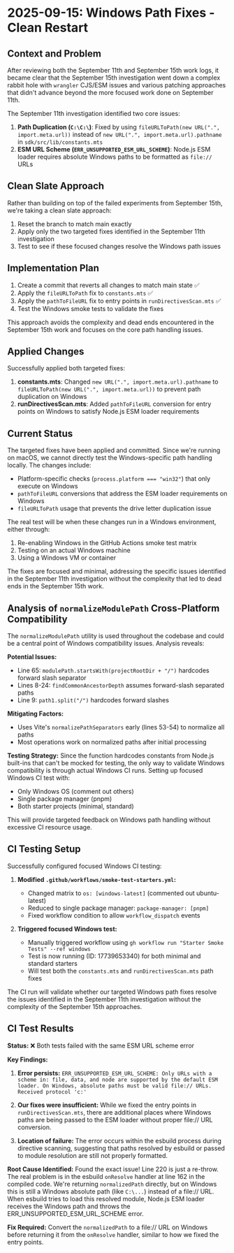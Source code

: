 # 2025-09-15: Windows Path Fixes - Clean Restart

## Context and Problem

After reviewing both the September 11th and September 15th work logs, it became clear that the September 15th investigation went down a complex rabbit hole with `wrangler` CJS/ESM issues and various patching approaches that didn't advance beyond the more focused work done on September 11th.

The September 11th investigation identified two core issues:
1. **Path Duplication (`C:\C:\`)**: Fixed by using `fileURLToPath(new URL(".", import.meta.url))` instead of `new URL(".", import.meta.url).pathname` in `sdk/src/lib/constants.mts`
2. **ESM URL Scheme (`ERR_UNSUPPORTED_ESM_URL_SCHEME`)**: Node.js ESM loader requires absolute Windows paths to be formatted as `file://` URLs

## Clean Slate Approach

Rather than building on top of the failed experiments from September 15th, we're taking a clean slate approach:
1. Reset the branch to match main exactly
2. Apply only the two targeted fixes identified in the September 11th investigation
3. Test to see if these focused changes resolve the Windows path issues

## Implementation Plan

1. Create a commit that reverts all changes to match main state ✅
2. Apply the `fileURLToPath` fix to `constants.mts` ✅
3. Apply the `pathToFileURL` fix to entry points in `runDirectivesScan.mts` ✅
4. Test the Windows smoke tests to validate the fixes

This approach avoids the complexity and dead ends encountered in the September 15th work and focuses on the core path handling issues.

## Applied Changes

Successfully applied both targeted fixes:

1. **constants.mts**: Changed `new URL(".", import.meta.url).pathname` to `fileURLToPath(new URL(".", import.meta.url))` to prevent path duplication on Windows
2. **runDirectivesScan.mts**: Added `pathToFileURL` conversion for entry points on Windows to satisfy Node.js ESM loader requirements

## Current Status

The targeted fixes have been applied and committed. Since we're running on macOS, we cannot directly test the Windows-specific path handling locally. The changes include:

- Platform-specific checks (`process.platform === "win32"`) that only execute on Windows
- `pathToFileURL` conversions that address the ESM loader requirements on Windows
- `fileURLToPath` usage that prevents the drive letter duplication issue

The real test will be when these changes run in a Windows environment, either through:
1. Re-enabling Windows in the GitHub Actions smoke test matrix
2. Testing on an actual Windows machine
3. Using a Windows VM or container

The fixes are focused and minimal, addressing the specific issues identified in the September 11th investigation without the complexity that led to dead ends in the September 15th work.

## Analysis of `normalizeModulePath` Cross-Platform Compatibility

The `normalizeModulePath` utility is used throughout the codebase and could be a central point of Windows compatibility issues. Analysis reveals:

**Potential Issues:**
- Line 65: `modulePath.startsWith(projectRootDir + "/")` hardcodes forward slash separator
- Lines 8-24: `findCommonAncestorDepth` assumes forward-slash separated paths
- Line 9: `path1.split("/")` hardcodes forward slashes

**Mitigating Factors:**
- Uses Vite's `normalizePathSeparators` early (lines 53-54) to normalize all paths
- Most operations work on normalized paths after initial processing

**Testing Strategy:**
Since the function hardcodes constants from Node.js built-ins that can't be mocked for testing, the only way to validate Windows compatibility is through actual Windows CI runs. Setting up focused Windows CI test with:
- Only Windows OS (comment out others)
- Single package manager (pnpm)
- Both starter projects (minimal, standard)

This will provide targeted feedback on Windows path handling without excessive CI resource usage.

## CI Testing Setup

Successfully configured focused Windows CI testing:

1. **Modified `.github/workflows/smoke-test-starters.yml`:**
   - Changed matrix to `os: [windows-latest]` (commented out ubuntu-latest)
   - Reduced to single package manager: `package-manager: [pnpm]`
   - Fixed workflow condition to allow `workflow_dispatch` events

2. **Triggered focused Windows test:**
   - Manually triggered workflow using `gh workflow run "Starter Smoke Tests" --ref windows`
   - Test is now running (ID: 17739653340) for both minimal and standard starters
   - Will test both the `constants.mts` and `runDirectivesScan.mts` path fixes

The CI run will validate whether our targeted Windows path fixes resolve the issues identified in the September 11th investigation without the complexity of the September 15th approaches.

## CI Test Results

**Status:** ❌ Both tests failed with the same ESM URL scheme error

**Key Findings:**
1. **Error persists:** `ERR_UNSUPPORTED_ESM_URL_SCHEME: Only URLs with a scheme in: file, data, and node are supported by the default ESM loader. On Windows, absolute paths must be valid file:// URLs. Received protocol 'c:'`

2. **Our fixes were insufficient:** While we fixed the entry points in `runDirectivesScan.mts`, there are additional places where Windows paths are being passed to the ESM loader without proper file:// URL conversion.

3. **Location of failure:** The error occurs within the esbuild process during directive scanning, suggesting that paths resolved by esbuild or passed to module resolution are still not properly formatted.

**Root Cause Identified:**
Found the exact issue! Line 220 is just a re-throw. The real problem is in the esbuild `onResolve` handler at line 162 in the compiled code. We're returning `normalizedPath` directly, but on Windows this is still a Windows absolute path (like `C:\...`) instead of a file:// URL. When esbuild tries to load this resolved module, Node.js ESM loader receives the Windows path and throws the ERR_UNSUPPORTED_ESM_URL_SCHEME error.

**Fix Required:**
Convert the `normalizedPath` to a file:// URL on Windows before returning it from the `onResolve` handler, similar to how we fixed the entry points.
